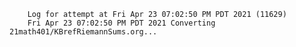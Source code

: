         Log for attempt at Fri Apr 23 07:02:50 PM PDT 2021 (11629)
        Fri Apr 23 07:02:50 PM PDT 2021 Converting 21math401/KBrefRiemannSums.org...
